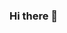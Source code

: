 ### Hi there 👋

<!--
**badri412/badri412** is a ✨ _special_ ✨ repository because its `README.md` (this file) appears on your GitHub profile.

# Hola, 👋 I'm Chavva Narayana
# 💫 About Me:
🔭 I’m currently working on Web Development Projects.<br>👯 I’m looking to collaborate on insightful projects<br>🤝 I’m looking for Web Developer Internships.<br>🌱 I’m currently exploring new technologies.<br>📫 How to reach me: Check the social links below.<br>⚡ Fun fact: I like Chai more than Coffee.


## 🌐 Socials:
[![Discord](https://img.shields.io/badge/Discord-%237289DA.svg?logo=discord&logoColor=white)] [![LinkedIn](https://img.shields.io/badge/LinkedIn-%230077B5.svg?logo=linkedin&logoColor=white)] [![Quora](https://img.shields.io/badge/Quora-%23B92B27.svg?logo=Quora&logoColor=white)] [![Stack Overflow](https://img.shields.io/badge/-Stackoverflow-FE7A16?logo=stack-overflow&logoColor=white)] [![Twitter](https://img.shields.io/badge/Twitter-%231DA1F2.svg?logo=Twitter&logoColor=white)]

# 💻 Tech Stack:
![CSS3](https://img.shields.io/badge/css3-%231572B6.svg?style=plastic&logo=css3&logoColor=white) ![HTML5](https://img.shields.io/badge/html5-%23E34F26.svg?style=plastic&logo=html5&logoColor=white) ![JavaScript](https://img.shields.io/badge/javascript-%23323330.svg?style=plastic&logo=javascript&logoColor=%23F7DF1E) ![Python](https://img.shields.io/badge/python-3670A0?style=plastic&logo=python&logoColor=ffdd54) ![C](https://img.shields.io/badge/c-%2300599C.svg?style=plastic&logo=c&logoColor=white) ![Azure](https://img.shields.io/badge/azure-%230072C6.svg?style=plastic&logo=azure-devops&logoColor=white) ![AWS](https://img.shields.io/badge/AWS-%23FF9900.svg?style=plastic&logo=amazon-aws&logoColor=white) ![Oracle](https://img.shields.io/badge/Oracle-F80000?style=plastic&logo=oracle&logoColor=white) ![Angular.js](https://img.shields.io/badge/angular.js-%23E23237.svg?style=plastic&logo=angularjs&logoColor=white) ![Flask](https://img.shields.io/badge/flask-%23000.svg?style=plastic&logo=flask&logoColor=white) ![NodeJS](https://img.shields.io/badge/node.js-6DA55F?style=plastic&logo=node.js&logoColor=white) ![MicrosoftSQLServer](https://img.shields.io/badge/Microsoft%20SQL%20Sever-CC2927?style=plastic&logo=microsoft%20sql%20server&logoColor=white) ![MongoDB](https://img.shields.io/badge/MongoDB-%234ea94b.svg?style=plastic&logo=mongodb&logoColor=white) ![MySQL](https://img.shields.io/badge/mysql-%2300f.svg?style=plastic&logo=mysql&logoColor=white)
# 📊 GitHub Stats:
![](https://github-readme-stats.vercel.app/api?username=badri412&theme=dark&hide_border=false&include_all_commits=false&count_private=false)<br/>
![](https://github-readme-streak-stats.herokuapp.com/?user=badri412&theme=dark&hide_border=false)<br/>
![](https://github-readme-stats.vercel.app/api/top-langs/?username=badri412&theme=dark&hide_border=false&include_all_commits=false&count_private=false&layout=compact)

## 🏆 GitHub Trophies
![](https://github-profile-trophy.vercel.app/?username=badri412&theme=radical&no-frame=false&no-bg=true&margin-w=4)

### ✍️ Random Dev Quote
![](https://quotes-github-readme.vercel.app/api?type=horizontal&theme=radical)

---
[![](https://visitcount.itsvg.in/api?id=badri412&icon=0&color=0)](https://visitcount.itsvg.in)

